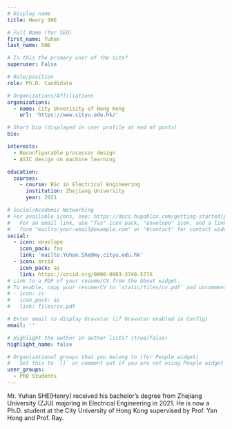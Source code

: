 ```yaml
---
# Display name
title: Henry SHE

# Full Name (for SEO)
first_name: Yuhan
last_name: SHE

# Is this the primary user of the site?
superuser: False

# Role/position
role: Ph.D. Candidate

# Organizations/Affiliations
organizations:
  - name: City Unverisity of Hong Kong
    url: 'https://www.cityu.edu.hk/'

# Short bio (displayed in user profile at end of posts)
bio: 

interests:
  - Reconfigurable processor design
  - ASIC design on machine learning 

education:
  courses:
    - course: BSc in Electrical Engineering
      institution: Zhejiang University
      year: 2021

# Social/Academic Networking
# For available icons, see: https://docs.hugoblox.com/getting-started/page-builder/#icons
#   For an email link, use "fas" icon pack, "envelope" icon, and a link in the
#   form "mailto:your-email@example.com" or "#contact" for contact widget.
social:
  - icon: envelope
    icon_pack: fas
    link: 'mailto:Yuhan.She@my.cityu.edu.hk'
  - icon: orcid
    icon_pack: ai
    link: https://orcid.org/0000-0003-3748-577X
# Link to a PDF of your resume/CV from the About widget.
# To enable, copy your resume/CV to `static/files/cv.pdf` and uncomment the lines below.
# - icon: cv
#   icon_pack: ai
#   link: files/cv.pdf

# Enter email to display Gravatar (if Gravatar enabled in Config)
email: ''

# Highlight the author in author lists? (true/false)
highlight_name: false

# Organizational groups that you belong to (for People widget)
#   Set this to `[]` or comment out if you are not using People widget.
user_groups:
  - PhD Students
---
```


Mr. Yuhan SHE(Henry) received his bachelor’s degree from Zhejiang University (ZJU) majoring in Electrical Engineering in 2021. He is now a Ph.D. student at the City University of Hong Kong supervised by Prof. Yan Hong and Prof. Ray.
